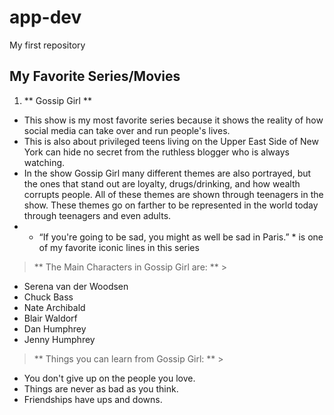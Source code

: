 # app-dev
My first repository

## My Favorite Series/Movies
1. ** Gossip Girl **
- This show is my most favorite series because it shows the reality of how social media can take over and run people's lives.
- This is also about privileged teens living on the Upper East Side of New York can hide no secret from the ruthless blogger who is always watching. 
- In the show Gossip Girl many different themes are also portrayed, but the ones that stand out are loyalty, drugs/drinking, and how wealth corrupts people. All of these themes are shown through teenagers in the show. These themes go on farther to be represented in the world today through teenagers and even adults.
- * “If you're going to be sad, you might as well be sad in Paris.” * is one of my favorite iconic lines in this series

> ** The Main Characters in Gossip Girl are: ** >
- Serena van der Woodsen
- Chuck Bass
- Nate Archibald
- Blair Waldorf
- Dan Humphrey
- Jenny Humphrey

> ** Things you can learn from Gossip Girl: ** >
- You don't give up on the people you love.
- Things are never as bad as you think.
- Friendships have ups and downs.
